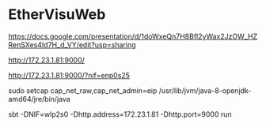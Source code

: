 # EtherVisuWeb

https://docs.google.com/presentation/d/1doWxeQn7H8Bfl2yWax2JzOW_HZRenSXes4Id7H_d_VY/edit?usp=sharing

http://172.23.1.81:9000/

http://172.23.1.81:9000/?nif=enp0s25

sudo setcap cap_net_raw,cap_net_admin=eip /usr/lib/jvm/java-8-openjdk-amd64/jre/bin/java

sbt -DNIF=wlp2s0 -Dhttp.address=172.23.1.81 -Dhttp.port=9000 run
